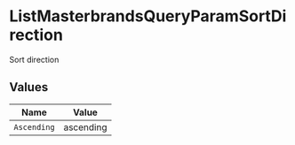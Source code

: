 # ListMasterbrandsQueryParamSortDirection

Sort direction


## Values

| Name        | Value       |
| ----------- | ----------- |
| `Ascending` | ascending   |